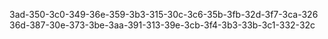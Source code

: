 3ad-350-3c0-349-36e-359-3b3-315-30c-3c6-35b-3fb-32d-3f7-3ca-326
36d-387-30e-373-3be-3aa-391-313-39e-3cb-3f4-3b3-33b-3c1-332-32c
